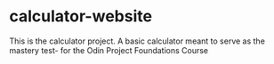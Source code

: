 # calculator-website

This is the calculator project. A basic calculator meant to serve as the mastery test- for the Odin Project Foundations Course